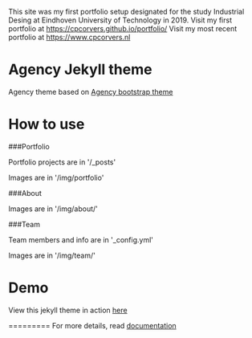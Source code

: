 This site was my first portfolio setup designated for the study Industrial Desing at Eindhoven University of Technology in 2019. 
Visit my first portfolio at https://cpcorvers.github.io/portfolio/
Visit my most recent portfolio at https://www.cpcorvers.nl


Agency Jekyll theme
====================

Agency theme based on [Agency bootstrap theme ](https://startbootstrap.com/template-overviews/agency/)

# How to use

###Portfolio

Portfolio projects are in '/_posts'

Images are in '/img/portfolio'

###About

Images are in '/img/about/'

###Team

Team members and info are in '_config.yml'

Images are in '/img/team/'


# Demo

View this jekyll theme in action [here](https://y7kim.github.io/agency-jekyll-theme)

=========
For more details, read [documentation](http://jekyllrb.com/)
